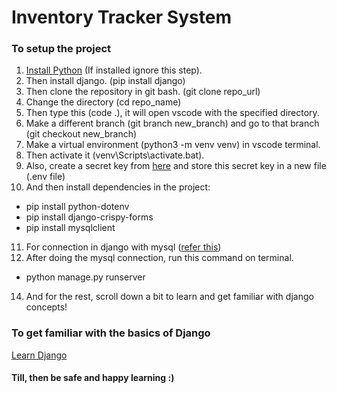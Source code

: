# Inventory Tracker System

### To setup the project

1. <a href="https://www.python.org/ftp/python/3.10.2/python-3.10.2-amd64.exe">Install Python</a> (If installed ignore this step).
2. Then install django. (pip install django)
3. Then clone the repository in git bash. (git clone repo_url)
4. Change the directory (cd repo_name)
5. Then type this (code .), it will open vscode with the specified directory.
6. Make a different branch (git branch new_branch) and go to that branch (git checkout new_branch)
7. Make a virtual environment (python3 -m venv venv) in vscode terminal.
8. Then activate it (venv\Scripts\activate.bat).
9. Also, create a secret key from <a href="https://miniwebtool.com/django-secret-key-generator/">here</a> and store this secret key in a new file (.env file)
10. And then install dependencies in the project: 
 - pip install python-dotenv
 - pip install django-crispy-forms
 - pip install mysqlclient
11. For connection in django with mysql (<a href="https://medium.com/@omaraamir19966/connect-django-with-mysql-database-f946d0f6f9e3">refer this</a>)
12. After doing the mysql connection, run this command on terminal. 
 - python manage.py runserver
14. And for the rest, scroll down a bit to learn and get familiar with django concepts!

### To get familiar with the basics of Django

<a href="https://realpython.com/get-started-with-django-1/">Learn Django</a>

#### Till, then be safe and happy learning :)
 
